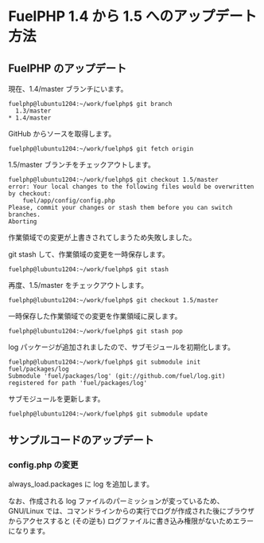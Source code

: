 # FuelPHP 1.4 から 1.5 へのアップデート方法

## FuelPHP のアップデート

現在、1.4/master ブランチにいます。

```
fuelphp@lubuntu1204:~/work/fuelphp$ git branch
  1.3/master
* 1.4/master
```

GitHub からソースを取得します。

```
fuelphp@lubuntu1204:~/work/fuelphp$ git fetch origin
```

1.5/master ブランチをチェックアウトします。

```
fuelphp@lubuntu1204:~/work/fuelphp$ git checkout 1.5/master
error: Your local changes to the following files would be overwritten by checkout:
	fuel/app/config/config.php
Please, commit your changes or stash them before you can switch branches.
Aborting
```

作業領域での変更が上書きされてしまうため失敗しました。

git stash して、作業領域の変更を一時保存します。

```
fuelphp@lubuntu1204:~/work/fuelphp$ git stash
```

再度、1.5/master をチェックアウトします。

```
fuelphp@lubuntu1204:~/work/fuelphp$ git checkout 1.5/master
```

一時保存した作業領域での変更を作業領域に戻します。

```
fuelphp@lubuntu1204:~/work/fuelphp$ git stash pop
```

log パッケージが追加されましたので、サブモジュールを初期化します。

```
fuelphp@lubuntu1204:~/work/fuelphp$ git submodule init fuel/packages/log
Submodule 'fuel/packages/log' (git://github.com/fuel/log.git) registered for path 'fuel/packages/log'
```

サブモジュールを更新します。

```
fuelphp@lubuntu1204:~/work/fuelphp$ git submodule update
```

## サンプルコードのアップデート

### config.php の変更

always_load.packages に log を追加します。

なお、作成される log ファイルのパーミッションが変っているため、GNU/Linux では、コマンドラインからの実行でログが作成された後にブラウザからアクセスすると (その逆も) ログファイルに書き込み権限がないためエラーになります。
